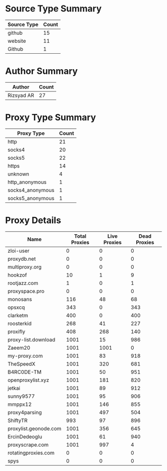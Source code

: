 # Source Type Summary

| Source Type | Count |
|-------------|-------|
| github | 15 |
| website | 11 |
| Github | 1 |


# Author Summary

| Author | Count |
|--------|-------|
| Rizsyad AR | 27 |


# Proxy Type Summary

| Proxy Type | Count |
|------------|-------|
| http | 21 |
| socks4 | 20 |
| socks5 | 22 |
| https | 14 |
| unknown | 4 |
| http_anonymous | 1 |
| socks4_anonymous | 1 |
| socks5_anonymous | 1 |


# Proxy Details

| Name | Total Proxies | Live Proxies | Dead Proxies |
|------|---------------|--------------|---------------|
| zloi-user | 0 | 0 | 0 |
| proxydb.net | 0 | 0 | 0 |
| multiproxy.org | 0 | 0 | 0 |
| hookzof | 10 | 1 | 9 |
| rootjazz.com | 1 | 0 | 1 |
| proxyspace.pro | 0 | 0 | 0 |
| monosans | 116 | 48 | 68 |
| opsxcq | 343 | 0 | 343 |
| clarketm | 400 | 0 | 400 |
| roosterkid | 268 | 41 | 227 |
| proxifly | 408 | 268 | 140 |
| proxy-list.download | 1001 | 15 | 986 |
| Zaeem20 | 1001 | 1001 | 0 |
| my-proxy.com | 1001 | 83 | 918 |
| TheSpeedX | 1001 | 320 | 681 |
| B4RC0DE-TM | 1001 | 50 | 951 |
| openproxylist.xyz | 1001 | 181 | 820 |
| jetkai | 1001 | 89 | 912 |
| sunny9577 | 1001 | 95 | 906 |
| mmppx12 | 1001 | 146 | 855 |
| proxy4parsing | 1001 | 497 | 504 |
| ShiftyTR | 993 | 97 | 896 |
| proxylist.geonode.com | 1001 | 356 | 645 |
| ErcinDedeoglu | 1001 | 61 | 940 |
| proxyscrape.com | 1001 | 997 | 4 |
| rotatingproxies.com | 0 | 0 | 0 |
| spys | 0 | 0 | 0 |

